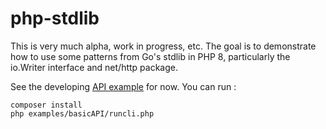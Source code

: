 # php-stdlib

This is very much alpha, work in progress, etc. The goal is to demonstrate how to use some patterns from Go's stdlib in PHP 8, particularly the io.Writer interface and net/http package.

See the developing [API example](examples/basicAPI/) for now. You can run :

```
composer install
php examples/basicAPI/runcli.php
```

